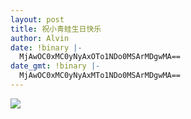 ```yaml
---
layout: post
title: 祝小青蛙生日快乐
author: Alvin
date: !binary |-
  MjAwOC0xMC0yNyAxOTo1NDo0MSArMDgwMA==
date_gmt: !binary |-
  MjAwOC0xMC0yNyAxMTo1NDo0MSArMDgwMA==
---
```

<a href="http://www.flickr.com/photos/29682135@N06/2816833614"><img src="http://farm4.static.flickr.com/3066/2816833614_5b49ea69e2.jpg" /></a>

